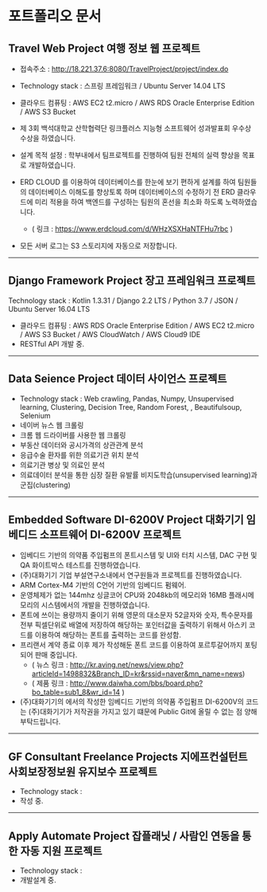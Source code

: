 포트폴리오 문서
===========================================================================================


Travel Web Project 여행 정보 웹 프로젝트
-------------------------------------------------------------------------------------------
- 접속주소 : http://18.221.37.6:8080/TravelProject/project/index.do
- Technology stack : 스프링 프레임워크 / Ubuntu Server 14.04 LTS
- 클라우드 컴퓨팅 : AWS EC2 t2.micro / AWS RDS Oracle Enterprise Edition / AWS S3 Bucket

- 제 3회 백석대학교 산학협력단 링크플러스 지능형 소프트웨어 성과발표회 우수상 수상을 하였습니다.
- 설계 목적 설정 : 학부내에서 팀프로젝트를 진행하여 팀원 전체의 실력 향상을 목표로 개발하였습니다.
- ERD CLOUD 를 이용하여 데이터베이스를 한눈에 보기 편하게 설계를 하여 팀원들의 데이터베이스 이해도를 향상토록 하며 데이터베이스의 수정하기 전 ERD 클라우드에 미리 적용을 하여 백엔드를 구성하는 팀원의 혼선을 최소화 하도록 노력하였습니다.
  - ( 링크 : https://www.erdcloud.com/d/WHzXSXHaNTFHu7rbc )
- 모든 서버 로그는 S3 스토리지에 자동으로 저장합니다.

******************************************************************************************
Django Framework Project 장고 프레임워크 프로젝트
------------------------------------------------------------------------------------------
Technology stack : Kotlin 1.3.31 / Django 2.2 LTS / Python 3.7 / JSON / Ubuntu Server 16.04 LTS
- 클라우드 컴퓨팅 : AWS RDS Oracle Enterprise Edition / AWS EC2 t2.micro / AWS S3 Bucket / AWS CloudWatch / AWS Cloud9 IDE
- RESTful API 개발 중.

******************************************************************************************
Data Seience Project 데이터 사이언스 프로젝트
------------------------------------------------------------------------------------------
- Technology stack : Web crawling, Pandas, Numpy, Unsupervised learning, Clustering, Decision Tree, Random Forest, , Beautifulsoup, Selenium
- 네이버 뉴스 웹 크롤링
- 크롬 웹 드라이버를 사용한 웹 크롤링
- 부동산 데이터와 공시가격의 상관관계 분석
- 응급수술 환자를 위한 의료기관 위치 분석
- 의료기관 병상 및 의료인 분석
- 의료데이터 분석을 통한 심장 질환 유발률 비지도학습(unsupervised learning)과 군집(clustering)

******************************************************************************************
Embedded Software DI-6200V Project 대화기기 임베디드 소프트웨어 DI-6200V 프로젝트
------------------------------------------------------------------------------------------ 
- 임베디드 기반의 의약품 주입펌프의 폰트시스템 및 UI와 터치 시스템, DAC 구현 및 QA 화이트박스 테스트를 진행하였습니다.
- (주)대화기기 기업 부설연구소내에서 연구원들과 프로젝트를 진행하였습니다.
- ARM Cortex-M4 기반의 C언어 기반의 임베디드 펌웨어.
- 운영체제가 없는 144mhz 싱글코어 CPU와 2048kb의 메모리와 16MB 플래시메모리의 시스템에서의 개발을 진행하였습니다.
- 폰트에 쓰이는 용량까지 줄이기 위해 영문의 대소문자 52글자와 숫자, 특수문자를 전부 픽셀단위로 배열에 저장하여 해당하는 포인터값을 출력하기 위해서 아스키 코드를 이용하여 해당하는 폰트를 출력하는 코드를 완성함.
- 프리랜서 계약 종료 이후 제가 작성해둔 폰트 코드를 이용하여 포르투갈어까지 포팅되어 판매 중입니다.
  - ( 뉴스 링크 : http://kr.aving.net/news/view.php?articleId=1498832&Branch_ID=kr&rssid=naver&mn_name=news)
  - ( 제품 링크 : http://www.daiwha.com/bbs/board.php?bo_table=sub1_8&wr_id=14 )
- (주)대화기기의 에서의 작성한 임베디드 기반의 의약품 주입펌프 DI-6200V의 코드는 (주)대화기기가 저작권을 가지고 있기 떄문에 Public Git에 올릴 수 없는 점 양해부탁드립니다.

******************************************************************************************
GF Consultant Freelance Projects 지에프컨설턴트 사회보장정보원 유지보수 프로젝트
------------------------------------------------------------------------------------------ 
- Technology stack :
- 작성 중.

******************************************************************************************
Apply Automate Project 잡플래닛 / 사람인 연동을 통한 자동 지원 프로젝트
------------------------------------------------------------------------------------------ 
- Technology stack :
- 개발설계 중.